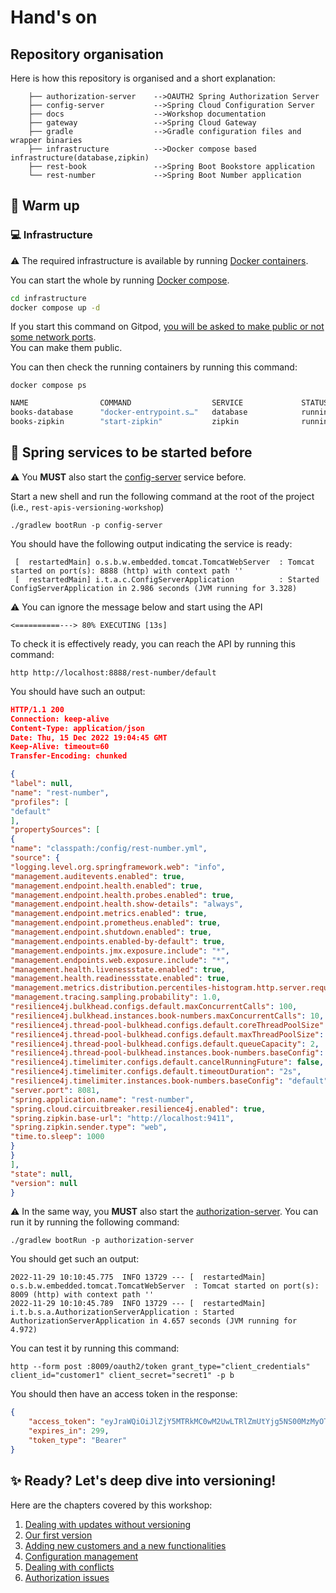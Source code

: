 # Hand's on

## Repository organisation

Here is how this repository is organised and a short explanation:

```jshelllanguage
    ├── authorization-server    -->OAUTH2 Spring Authorization Server
    ├── config-server           -->Spring Cloud Configuration Server
    ├── docs                    -->Workshop documentation
    ├── gateway                 -->Spring Cloud Gateway
    ├── gradle                  -->Gradle configuration files and wrapper binaries
    ├── infrastructure          -->Docker compose based infrastructure(database,zipkin)
    ├── rest-book               -->Spring Boot Bookstore application
    └── rest-number             -->Spring Boot Number application
```

## :running: Warm up

### :computer: Infrastructure

:warning: The required infrastructure is available by running [Docker containers](https://www.docker.com/resources/what-container/).

You can start the whole by running [Docker compose](https://docs.docker.com/compose/).

```bash
cd infrastructure
docker compose up -d
```

If you start this command on Gitpod, [you will be asked to make public or not some network ports](https://www.gitpod.io/docs/configure/workspaces/ports).  
You can make them public.

You can then check the running containers by running this command:

```jshelllanguage
docker compose ps
```

```bash
NAME                COMMAND                  SERVICE             STATUS              PORTS
books-database      "docker-entrypoint.s…"   database            running             0.0.0.0:5432->5432/tcp
books-zipkin        "start-zipkin"           zipkin              running (healthy)   9410/tcp, 0.0.0.0:9411->9411/tcp

```

## :information_desk_person: Spring services to be started before

:warning: You **MUST** also start the [config-server](../config-server) service before.

Start a new shell and run the following command at the root of the project (i.e., ``rest-apis-versioning-workshop``)

```jshelllanguage
./gradlew bootRun -p config-server
```

You should have the following output indicating the service is ready:

```
 [  restartedMain] o.s.b.w.embedded.tomcat.TomcatWebServer  : Tomcat started on port(s): 8888 (http) with context path ''
 [  restartedMain] i.t.a.c.ConfigServerApplication          : Started ConfigServerApplication in 2.986 seconds (JVM running for 3.328)
```

:warning: You can ignore the message below and start using the API

```jshelllanguage
<==========---> 80% EXECUTING [13s]
```

To check it is effectively ready, you can reach the API by running this command:

```jshelllanguage
http http://localhost:8888/rest-number/default 
```

You should have such an output:

```json
HTTP/1.1 200
Connection: keep-alive
Content-Type: application/json
Date: Thu, 15 Dec 2022 19:04:45 GMT
Keep-Alive: timeout=60
Transfer-Encoding: chunked

{
"label": null,
"name": "rest-number",
"profiles": [
"default"
],
"propertySources": [
{
"name": "classpath:/config/rest-number.yml",
"source": {
"logging.level.org.springframework.web": "info",
"management.auditevents.enabled": true,
"management.endpoint.health.enabled": true,
"management.endpoint.health.probes.enabled": true,
"management.endpoint.health.show-details": "always",
"management.endpoint.metrics.enabled": true,
"management.endpoint.prometheus.enabled": true,
"management.endpoint.shutdown.enabled": true,
"management.endpoints.enabled-by-default": true,
"management.endpoints.jmx.exposure.include": "*",
"management.endpoints.web.exposure.include": "*",
"management.health.livenessstate.enabled": true,
"management.health.readinessstate.enabled": true,
"management.metrics.distribution.percentiles-histogram.http.server.requests": true,
"management.tracing.sampling.probability": 1.0,
"resilience4j.bulkhead.configs.default.maxConcurrentCalls": 100,
"resilience4j.bulkhead.instances.book-numbers.maxConcurrentCalls": 10,
"resilience4j.thread-pool-bulkhead.configs.default.coreThreadPoolSize": 2,
"resilience4j.thread-pool-bulkhead.configs.default.maxThreadPoolSize": 4,
"resilience4j.thread-pool-bulkhead.configs.default.queueCapacity": 2,
"resilience4j.thread-pool-bulkhead.instances.book-numbers.baseConfig": "default",
"resilience4j.timelimiter.configs.default.cancelRunningFuture": false,
"resilience4j.timelimiter.configs.default.timeoutDuration": "2s",
"resilience4j.timelimiter.instances.book-numbers.baseConfig": "default",
"server.port": 8081,
"spring.application.name": "rest-number",
"spring.cloud.circuitbreaker.resilience4j.enabled": true,
"spring.zipkin.base-url": "http://localhost:9411",
"spring.zipkin.sender.type": "web",
"time.to.sleep": 1000
}
}
],
"state": null,
"version": null
}

```


:warning: In the same way, you **MUST** also start the [authorization-server](../authorization-server).
You can run it by running the following command:

```jshelllanguage
./gradlew bootRun -p authorization-server
```

You should get such an output:

```jshelllanguage
2022-11-29 10:10:45.775  INFO 13729 --- [  restartedMain] o.s.b.w.embedded.tomcat.TomcatWebServer  : Tomcat started on port(s): 8009 (http) with context path ''
2022-11-29 10:10:45.789  INFO 13729 --- [  restartedMain] i.t.b.s.a.AuthorizationServerApplication : Started AuthorizationServerApplication in 4.657 seconds (JVM running for 4.972)
```

You can test it by running this command:

```jshelllanguage
http --form post :8009/oauth2/token grant_type="client_credentials" client_id="customer1" client_secret="secret1" -p b
```

You should then have an access token in the response:

```json
{
    "access_token": "eyJraWQiOiJlZjY5MTRkMC0wM2UwLTRlZmUtYjg5NS00MzMyOTlkMmE5ODAiLCJhbGciOiJSUzI1NiJ9.eyJzdWIiOiJjdXN0b21lcjEiLCJhdWQiOiJjdXN0b21lcjEiLCJuYmYiOjE2Njk3MTMxNjYsImlzcyI6Imh0dHA6Ly9sb2NhbGhvc3Q6ODAwOSIsImV4cCI6MTY2OTcxMzQ2NiwiaWF0IjoxNjY5NzEzMTY2fQ.E6_tfUxoULlAPUf91OYSyAu3YG0ZLCBIzNgaOq8cH7MKo5ZMTjUmGMycChtRQZPn7BAyseqQy8e8nwwkzcx9aIFOakQvKTg5GSJBwwwNUvpqvc91NhUfXy-KpuzLnDph4YIP5PjnUQwByBU5rsK_ALVQlcY5AePgErlcUszPx0VgZoLBrp46ld520BccAa9Tz20TaNz5wMlqURqrz7bwp-Q65iCVy3TrLaiT4qrdNLsCsxlJA-0HIrlBTU8HBt0Xv0oh-8P6iTFZvH7s1qtwby1fSZ11eGOOA5_SZ7JJ-9oC5L7-bdA0LBSQxDJtEJJOZBG1Ellypj8NWPRPFZt_UA",
    "expires_in": 299,
    "token_type": "Bearer"
}
```

## :sparkles: Ready? Let's deep dive into versioning!

Here are the chapters covered by this workshop:

1. [Dealing with updates without versioning](./01-without_versioning.md)
2. [Our first version](./02-first_version.md)
3. [Adding new customers and a new functionalities](./03-second_version.md)
4. [Configuration management](./04-scm.md)
5. [Dealing with conflicts](./05-conflicts.md)
6. [Authorization issues](./06-authorization.md)
